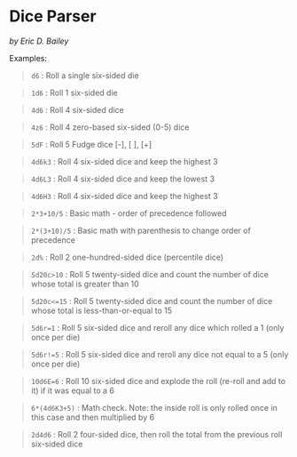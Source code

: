 # Dice Parser
*by Eric D. Bailey*

Examples:

>`d6` : Roll a single six-sided die

>`1d6` : Roll 1 six-sided die

>`4d6` : Roll 4 six-sided dice

>`4z6` : Roll 4 zero-based six-sided (0-5) dice

>`5dF` : Roll 5 Fudge dice [-], [ ], [+]

>`4d6k3` : Roll 4 six-sided dice and keep the highest 3

>`4d6L3` : Roll 4 six-sided dice and keep the lowest 3

>`4d6H3` : Roll 4 six-sided dice and keep the highest 3

>`2*3+10/5` : Basic math - order of precedence followed

>`2*(3+10)/5` : Basic math with parenthesis to change order of precedence

>`2d%` : Roll 2 one-hundred-sided dice (percentile dice)

>`5d20c>10` : Roll 5 twenty-sided dice and count the number of dice whose total is greater than 10

>`5d20c<=15` : Roll 5 twenty-sided dice and count the number of dice whose total is less-than-or-equal to 15

>`5d6r=1` : Roll 5 six-sided dice and reroll any dice which rolled a 1 (only once per die)

>`5d6r!=5` : Roll 5 six-sided dice and reroll any dice not equal to a 5 (only once per die)

>`10d6E=6` : Roll 10 six-sided dice and explode the roll (re-roll and add to it) if it was equal to a 6

>`6*(4d6K3+5)` : Math check.  Note: the inside roll is only rolled once in this case and then multiplied by 6

>`2d4d6` : Roll 2 four-sided dice, then roll the total from the previous roll six-sided dice